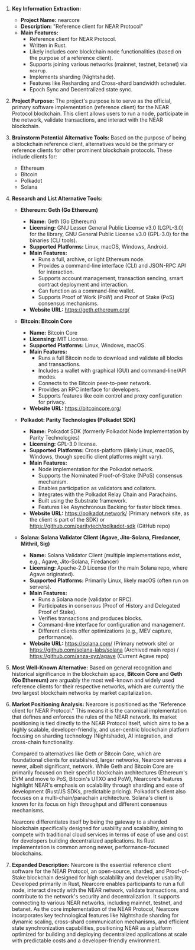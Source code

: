 1.  **Key Information Extraction:**
    *   **Project Name:** nearcore
    *   **Description:** "Reference client for NEAR Protocol"
    *   **Main Features:**
        *   Reference client for NEAR Protocol.
        *   Written in Rust.
        *   Likely includes core blockchain node functionalities (based on the purpose of a reference client).
        *   Supports joining various networks (mainnet, testnet, betanet) via `nearup`.
        *   Implements sharding (Nightshade).
        *   Features like Resharding and Cross-shard bandwidth scheduler.
        *   Epoch Sync and Decentralized state sync.

2.  **Project Purpose:**
    The project's purpose is to serve as the official, primary software implementation (reference client) for the NEAR Protocol blockchain. This client allows users to run a node, participate in the network, validate transactions, and interact with the NEAR blockchain.

3.  **Brainstorm Potential Alternative Tools:**
    Based on the purpose of being a blockchain reference client, alternatives would be the primary or reference clients for other prominent blockchain protocols. These include clients for:
    *   Ethereum
    *   Bitcoin
    *   Polkadot
    *   Solana

4.  **Research and List Alternative Tools:**

    *   **Ethereum: Geth (Go Ethereum)**
        *   **Name:** Geth (Go Ethereum)
        *   **Licensing:** GNU Lesser General Public License v3.0 (LGPL-3.0) for the library, GNU General Public License v3.0 (GPL-3.0) for the binaries (CLI tools).
        *   **Supported Platforms:** Linux, macOS, Windows, Android.
        *   **Main Features:**
            *   Runs a full, archive, or light Ethereum node.
            *   Provides a command-line interface (CLI) and JSON-RPC API for interaction.
            *   Supports account management, transaction sending, smart contract deployment and interaction.
            *   Can function as a command-line wallet.
            *   Supports Proof of Work (PoW) and Proof of Stake (PoS) consensus mechanisms.
        *   **Website URL:** https://geth.ethereum.org/

    *   **Bitcoin: Bitcoin Core**
        *   **Name:** Bitcoin Core
        *   **Licensing:** MIT License.
        *   **Supported Platforms:** Linux, Windows, macOS.
        *   **Main Features:**
            *   Runs a full Bitcoin node to download and validate all blocks and transactions.
            *   Includes a wallet with graphical (GUI) and command-line/API modes.
            *   Connects to the Bitcoin peer-to-peer network.
            *   Provides an RPC interface for developers.
            *   Supports features like coin control and proxy configuration for privacy.
        *   **Website URL:** https://bitcoincore.org/

    *   **Polkadot: Parity Technologies (Polkadot SDK)**
        *   **Name:** Polkadot SDK (formerly Polkadot Node Implementation by Parity Technologies)
        *   **Licensing:** GPL-3.0 license.
        *   **Supported Platforms:** Cross-platform (likely Linux, macOS, Windows, though specific client platforms might vary).
        *   **Main Features:**
            *   Node implementation for the Polkadot network.
            *   Supports the Nominated Proof-of-Stake (NPoS) consensus mechanism.
            *   Enables participation as validators and collators.
            *   Integrates with the Polkadot Relay Chain and Parachains.
            *   Built using the Substrate framework.
            *   Features like Asynchronous Backing for faster block times.
        *   **Website URL:** https://polkadot.network/ (Primary network site, as the client is part of the SDK) or https://github.com/paritytech/polkadot-sdk (GitHub repo)

    *   **Solana: Solana Validator Client (Agave, Jito-Solana, Firedancer, Mithril, Sig)**
        *   **Name:** Solana Validator Client (multiple implementations exist, e.g., Agave, Jito-Solana, Firedancer)
        *   **Licensing:** Apache-2.0 License (for the main Solana repo, where Agave originated).
        *   **Supported Platforms:** Primarily Linux, likely macOS (often run on servers).
        *   **Main Features:**
            *   Runs a Solana node (validator or RPC).
            *   Participates in consensus (Proof of History and Delegated Proof of Stake).
            *   Verifies transactions and produces blocks.
            *   Command-line interface for configuration and management.
            *   Different clients offer optimizations (e.g., MEV capture, performance).
        *   **Website URL:** https://solana.com/ (Primary network site) or https://github.com/solana-labs/solana (Archived main repo) / https://github.com/anza-xyz/agave (Current Agave repo)

5.  **Most Well-Known Alternative:**
    Based on general recognition and historical significance in the blockchain space, **Bitcoin Core** and **Geth (Go Ethereum)** are arguably the most well-known and widely used reference clients for their respective networks, which are currently the two largest blockchain networks by market capitalization.

6.  **Market Positioning Analysis:**
    Nearcore is positioned as the "Reference client for NEAR Protocol." This means it is the canonical implementation that defines and enforces the rules of the NEAR network. Its market positioning is tied directly to the NEAR Protocol itself, which aims to be a highly scalable, developer-friendly, and user-centric blockchain platform focusing on sharding technology (Nightshade), AI integration, and cross-chain functionality.

    Compared to alternatives like Geth or Bitcoin Core, which are foundational clients for established, larger networks, Nearcore serves a newer, albeit significant, network. While Geth and Bitcoin Core are primarily focused on their specific blockchain architectures (Ethereum's EVM and move to PoS, Bitcoin's UTXO and PoW), Nearcore's features highlight NEAR's emphasis on scalability through sharding and ease of development (Rust/JS SDKs, predictable pricing). Polkadot's client also focuses on a multi-chain/parachain architecture. Solana's client is known for its focus on high throughput and different consensus mechanisms.

    Nearcore differentiates itself by being the gateway to a sharded blockchain specifically designed for usability and scalability, aiming to compete with traditional cloud services in terms of ease of use and cost for developers building decentralized applications. Its Rust implementation is common among newer, performance-focused blockchains.

7.  **Expanded Description:**
    Nearcore is the essential reference client software for the NEAR Protocol, an open-source, sharded, and Proof-of-Stake blockchain designed for high scalability and developer usability. Developed primarily in Rust, Nearcore enables participants to run a full node, interact directly with the NEAR network, validate transactions, and contribute to the network's security and decentralization. It supports connecting to various NEAR networks, including mainnet, testnet, and betanet. As the core implementation of the NEAR Protocol, Nearcore incorporates key technological features like Nightshade sharding for dynamic scaling, cross-shard communication mechanisms, and efficient state synchronization capabilities, positioning NEAR as a platform optimized for building and deploying decentralized applications at scale with predictable costs and a developer-friendly environment.
